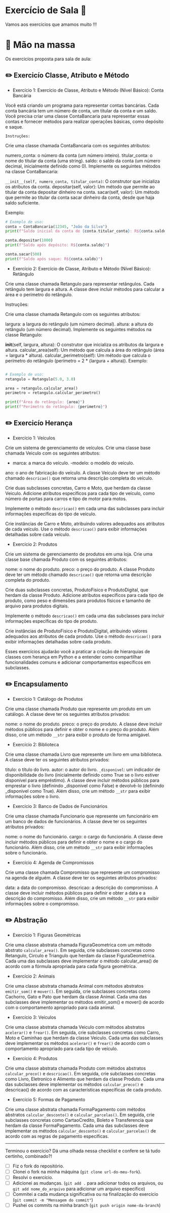# Exercício de Sala 🏫  

Vamos aos exercicios que amamos muito !!!

# 🍞 Mão na massa

Os exercicíos proposta para sala de aula:

## ✏️ Exercicío Classe, Atributo e Método

- Exercício 1: Exercício de Classe, Atributo e Método (Nível Básico): Conta Bancária

Você está criando um programa para representar contas bancárias. Cada conta bancária tem um número de conta, um titular da conta e um saldo. Você precisa criar uma classe ContaBancaria para representar essas contas e fornecer métodos para realizar operações básicas, como depósito e saque.

`Instruções:`

Crie uma classe chamada ContaBancaria com os seguintes atributos:

numero_conta: o número da conta (um número inteiro).
titular_conta: o nome do titular da conta (uma string).
saldo: o saldo da conta (um número decimal, inicialmente definido como 0).
Implemente os seguintes métodos na classe ContaBancaria:

`__init__(self, numero_conta, titular_conta)`: O construtor que inicializa os atributos da conta.
depositar(self, valor): Um método que permite ao titular da conta depositar dinheiro na conta.
sacar(self, valor): Um método que permite ao titular da conta sacar dinheiro da conta, desde que haja saldo suficiente.

Exemplo:

```python
# Exemplo de uso:
conta = ContaBancaria(12345, "João da Silva")
print(f"Saldo inicial da conta de {conta.titular_conta}: R${conta.saldo}")

conta.depositar(1000)
print(f"Saldo após depósito: R${conta.saldo}")

conta.sacar(500)
print(f"Saldo após saque: R${conta.saldo}")
```

- Exercício 2: Exercício de Classe, Atributo e Método (Nível Básico): Retângulo

Crie uma classe chamada Retangulo para representar retângulos. Cada retângulo tem largura e altura. A classe deve incluir métodos para calcular a área e o perímetro do retângulo.

Instruções:

Crie uma classe chamada Retangulo com os seguintes atributos:

largura: a largura do retângulo (um número decimal).
altura: a altura do retângulo (um número decimal).
Implemente os seguintes métodos na classe Retangulo:

__init__(self, largura, altura): O construtor que inicializa os atributos da largura e altura.
calcular_area(self): Um método que calcula a área do retângulo (área = largura * altura).
calcular_perimetro(self): Um método que calcula o perímetro do retângulo (perímetro = 2 * (largura + altura)).
Exemplo:

```python

# Exemplo de uso:
retangulo = Retangulo(5.0, 3.0)

area = retangulo.calcular_area()
perimetro = retangulo.calcular_perimetro()

print(f"Área do retângulo: {area}")
print(f"Perímetro do retângulo: {perimetro}")
```

## ✏️ Exercicío Herança


- Exercício 1: Veículos

Crie um sistema de gerenciamento de veículos. Crie uma classe base chamada Veiculo com os seguintes atributos:

  - marca: a marca do veículo.
  -modelo: o modelo do veículo.

ano: o ano de fabricação do veículo.
A classe Veiculo deve ter um método chamado `descricao()` que retorna uma descrição completa do veículo.

Crie duas subclasses concretas, Carro e Moto, que herdam da classe Veiculo. Adicione atributos específicos para cada tipo de veículo, como número de portas para carros e tipo de motor para motos.

Implemente o método `descricao()` em cada uma das subclasses para incluir informações específicas do tipo de veículo.

Crie instâncias de Carro e Moto, atribuindo valores adequados aos atributos de cada veículo. Use o método `descricao()` para exibir informações detalhadas sobre cada veículo.

- Exercício 2: Produtos

Crie um sistema de gerenciamento de produtos em uma loja. Crie uma classe base chamada Produto com os seguintes atributos:

nome: o nome do produto.
preco: o preço do produto.
A classe Produto deve ter um método chamado `descricao()` que retorna uma descrição completa do produto.

Crie duas subclasses concretas, ProdutoFisico e ProdutoDigital, que herdam da classe Produto. Adicione atributos específicos para cada tipo de produto, como peso e dimensões para produtos físicos e tamanho de arquivo para produtos digitais.

Implemente o método `descricao()` em cada uma das subclasses para incluir informações específicas do tipo de produto.

Crie instâncias de ProdutoFisico e ProdutoDigital, atribuindo valores adequados aos atributos de cada produto. Use o método `descricao()` para exibir informações detalhadas sobre cada produto.

Esses exercícios ajudarão você a praticar a criação de hierarquias de classes com herança em Python e a entender como compartilhar funcionalidades comuns e adicionar comportamentos específicos em subclasses.



## ✏️ Encapsulamento


- Exercício 1: Catálogo de Produtos

Crie uma classe chamada Produto que represente um produto em um catálogo. A classe deve ter os seguintes atributos privados:

nome: o nome do produto. preco: o preço do produto. A classe deve incluir métodos públicos para definir e obter o nome e o preço do produto. Além disso, crie um método `__str` para exibir o produto de forma amigável.

- Exercício 2: Biblioteca

Crie uma classe chamada Livro que represente um livro em uma biblioteca. A classe deve ter os seguintes atributos privados:

titulo: o título do livro. autor: o autor do livro. `_disponivel`: um indicador de disponibilidade do livro (inicialmente definido como True se o livro estiver disponível para empréstimo). A classe deve incluir métodos públicos para emprestar o livro (definindo _disponivel como False) e devolvê-lo (definindo _disponivel como True). Além disso, crie um método `__str` para exibir informações sobre o livro.

- Exercício 3: Banco de Dados de Funcionários

Crie uma classe chamada Funcionario que represente um funcionário em um banco de dados de funcionários. A classe deve ter os seguintes atributos privados:

nome: o nome do funcionário. cargo: o cargo do funcionário. A classe deve incluir métodos públicos para definir e obter o nome e o cargo do funcionário. Além disso, crie um método `__str` para exibir informações sobre o funcionário.

- Exercício 4: Agenda de Compromissos

Crie uma classe chamada Compromisso que represente um compromisso na agenda de alguém. A classe deve ter os seguintes atributos privados:

data: a data do compromisso. descricao: a descrição do compromisso. A classe deve incluir métodos públicos para definir e obter a data e a descrição do compromisso. Além disso, crie um método `__str` para exibir informações sobre o compromisso.


## ✏️ Abstração

- Exercício 1: Figuras Geométricas

Crie uma classe abstrata chamada FiguraGeometrica com um método abstrato `calcular_area()`. Em seguida, crie subclasses concretas como Retangulo, Circulo e Triangulo que herdam da classe FiguraGeometrica. Cada uma das subclasses deve implementar o método calcular_area() de acordo com a fórmula apropriada para cada figura geométrica.

- Exercício 2: Animais

Crie uma classe abstrata chamada Animal com métodos abstratos `emitir_som()` e `mover()`. Em seguida, crie subclasses concretas como Cachorro, Gato e Pato que herdam da classe Animal. Cada uma das subclasses deve implementar os métodos emitir_som() e mover() de acordo com o comportamento apropriado para cada animal.

- Exercício 3: Veículos

Crie uma classe abstrata chamada Veiculo com métodos abstratos `acelerar()` e `frear()`. Em seguida, crie subclasses concretas como Carro, Moto e Caminhao que herdam da classe Veiculo. Cada uma das subclasses deve implementar os métodos `acelerar()` e `frear()` de acordo com o comportamento apropriado para cada tipo de veículo.

- Exercício 4: Produtos

Crie uma classe abstrata chamada Produto com métodos abstratos `calcular_preco()` e `descricao()`. Em seguida, crie subclasses concretas como Livro, Eletronico e Alimento que herdam da classe Produto. Cada uma das subclasses deve implementar os métodos `calcular_preco()` e descricao() de acordo com as características específicas de cada produto.

- Exercício 5: Formas de Pagamento

Crie uma classe abstrata chamada FormaPagamento com métodos abstratos `calcular_desconto()` e `calcular_parcelas()`. Em seguida, crie subclasses concretas como CartaoCredito, Boleto e Transferencia que herdam da classe FormaPagamento. Cada uma das subclasses deve implementar os métodos `calcular_desconto()` e `calcular_parcelas()` de acordo com as regras de pagamento específicas.

---

Terminou o exercício? Dá uma olhada nessa checklist e confere se tá tudo certinho, combinado?!

- [ ] Fiz o fork do repositório.
- [ ] Clonei o fork na minha máquina (`git clone url-do-meu-fork`).
- [ ] Resolvi o exercício.
- [ ] Adicionei as mudanças. (`git add .` para adicionar todos os arquivos, ou `git add nome_do_arquivo` para adicionar um arquivo específico)
- [ ] Commitei a cada mudança significativa ou na finalização do exercício (`git commit -m "Mensagem do commit"`)
- [ ] Pushei os commits na minha branch (`git push origin nome-da-branch`)
